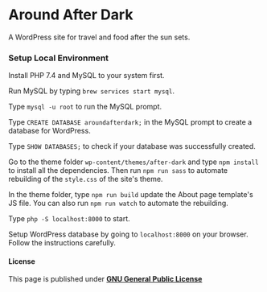 Around After Dark
==========

A WordPress site for travel and food after the sun sets.

### Setup Local Environment
Install PHP 7.4 and MySQL to your system first.

Run MySQL by typing `brew services start mysql`.

Type `mysql -u root` to run the MySQL prompt.

Type `CREATE DATABASE aroundafterdark;` in the MySQL prompt to create a database for WordPress.

Type `SHOW DATABASES;` to check if your database was successfully created.

Go to the theme folder `wp-content/themes/after-dark` and type `npm install` to install all the dependencies. Then run `npm run sass` to automate rebuilding of the `style.css` of the site's theme.

In the theme folder, type  `npm run build` update the About page template's JS file. You can also run `npm run watch` to automate the rebuilding.

Type `php -S localhost:8000` to start.

Setup WordPress database by going to `localhost:8000` on your browser. Follow the instructions carefully.

#### License
This page is published under [**GNU General Public License**](/LICENSE)

